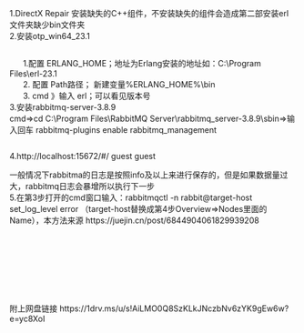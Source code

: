 <p>1.DirectX Repair 安装缺失的C++组件，不安装缺失的组件会造成第二部安装erl文件夹缺少bin文件夹<br />2.安装otp_win64_23.1</p>
<p><img src="https://img2020.cnblogs.com/blog/789895/202111/789895-20211118103746539-355562978.png" alt="" loading="lazy" /></p>
<p>&nbsp; &nbsp; &nbsp; 1.配置 ERLANG_HOME；地址为Erlang安装的地址如：C:\Program Files\erl-23.1<br />&nbsp; &nbsp; &nbsp; 2. 配置 Path路径； 新建变量%ERLANG_HOME%\bin<br />&nbsp; &nbsp; &nbsp; 3. cmd 》输入 erl；可以看见版本号<br />3.安装rabbitmq-server-3.8.9<br />   cmd=&gt;cd C:\Program Files\RabbitMQ Server\rabbitmq_server-3.8.9\sbin=&gt;输入回车 rabbitmq-plugins enable rabbitmq_management</p>
<p><img src="https://img2020.cnblogs.com/blog/789895/202111/789895-20211118103547205-905835845.png" alt="" loading="lazy" /></p>
<p>4.http://localhost:15672/#/  guest  guest</p>
<p>一般情况下rabbitma的日志是按照info及以上来进行保存的，但是如果数据量过大，rabbitmq日志会暴增所以执行下一步<br />5.在第3步打开的cmd窗口输入：rabbitmqctl -n rabbit@target-host set_log_level error （target-host替换成第4步Overview=&gt;Nodes里面的Name），本方法来源 https://juejin.cn/post/6844904061829939208</p>
<p><img src="https://img2020.cnblogs.com/blog/789895/202111/789895-20211118103607570-913262409.png" alt="" loading="lazy" /></p>
<p>&nbsp;</p>
<p>&nbsp;</p>
<p><img src="https://img2020.cnblogs.com/blog/789895/202111/789895-20211118103220257-1533204017.png" alt="" loading="lazy" /></p>
<p>&nbsp;</p>
<p>附上网盘链接 https://1drv.ms/u/s!AiLMO0Q8SzKLkJNczbNv6zYK9gEw6w?e=yc8XoI</p>
<p>&nbsp;</p>